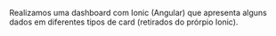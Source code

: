 Realizamos uma dashboard com Ionic (Angular) que apresenta alguns dados em diferentes tipos de card (retirados do prórpio Ionic).

